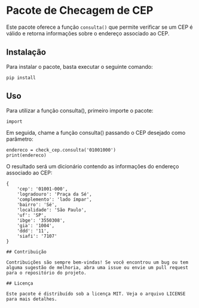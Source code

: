 # Pacote de Checagem de CEP

Este pacote oferece a função `consulta()` que permite verificar se um CEP é válido e retorna informações sobre o endereço associado ao CEP.

## Instalação

Para instalar o pacote, basta executar o seguinte comando:


    pip install 


## Uso

Para utilizar a função consulta(), primeiro importe o pacote:


 
    import 

Em seguida, chame a função consulta() passando o CEP desejado como parâmetro:


    endereco = check_cep.consulta('01001000')
    print(endereco)

O resultado será um dicionário contendo as informações do endereço associado ao CEP:
```
{
    'cep': '01001-000',
    'logradouro': 'Praça da Sé',
    'complemento': 'lado ímpar',
    'bairro': 'Sé',
    'localidade': 'São Paulo',
    'uf': 'SP',
    'ibge': '3550308',
    'gia': '1004',
    'ddd': '11',
    'siafi': '7107'
}

## Contribuição

Contribuições são sempre bem-vindas! Se você encontrou um bug ou tem alguma sugestão de melhoria, abra uma issue ou envie um pull request para o repositório do projeto.

## Licença

Este pacote é distribuído sob a licença MIT. Veja o arquivo LICENSE para mais detalhes.